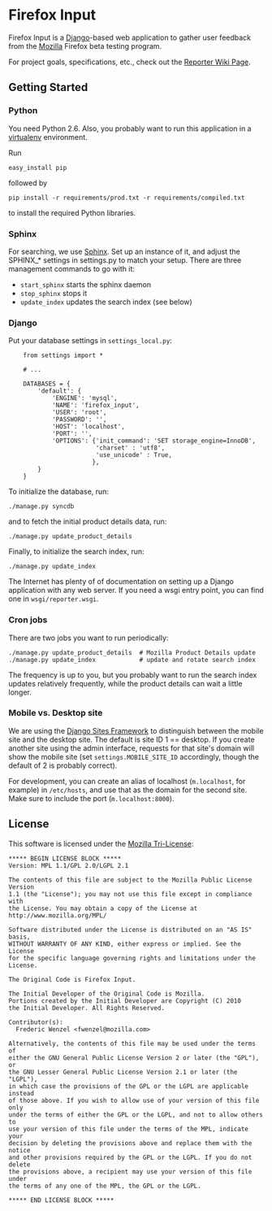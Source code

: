 Firefox Input
=============

Firefox Input is a [Django][Django]-based web application to gather user
feedback from the [Mozilla][Mozilla] Firefox beta testing program.

For project goals, specifications, etc., check out the
[Reporter Wiki Page][wikimo].

[Mozilla]: http://www.mozilla.org
[Django]: http://www.djangoproject.com/
[wikimo]: https://wiki.mozilla.org/Firefox/Input

Getting Started
---------------
### Python
You need Python 2.6. Also, you probably want to run this application in a
[virtualenv][virtualenv] environment.

Run

    easy_install pip

followed by

    pip install -r requirements/prod.txt -r requirements/compiled.txt

to install the required Python libraries.

[virtualenv]: http://pypi.python.org/pypi/virtualenv

### Sphinx

For searching, we use [Sphinx][sphinx]. Set up an instance of it, and adjust
the SPHINX\_\* settings in settings.py to match your setup. There are three
management commands to go with it:

* ``start_sphinx`` starts the sphinx daemon
* ``stop_sphinx`` stops it
* ``update_index`` updates the search index (see below)

[sphinx]: http://www.sphinxsearch.com/

### Django
Put your database settings in `settings_local.py`:

        from settings import *

        # ...

        DATABASES = {
            'default': {
                'ENGINE': 'mysql',
                'NAME': 'firefox_input',
                'USER': 'root',
                'PASSWORD': '',
                'HOST': 'localhost',
                'PORT': '',
                'OPTIONS': {'init_command': 'SET storage_engine=InnoDB',
                            'charset' : 'utf8',
                            'use_unicode' : True,
                           },
            }
        }

To initialize the database, run:

    ./manage.py syncdb

and to fetch the initial product details data, run:

    ./manage.py update_product_details

Finally, to initialize the search index, run:

    ./manage.py update_index

The Internet has plenty of of documentation on setting up a Django application
with any web server. If you need a wsgi entry point, you can find one in
``wsgi/reporter.wsgi``.

### Cron jobs
There are two jobs you want to run periodically:

    ./manage.py update_product_details  # Mozilla Product Details update
    ./manage.py update_index            # update and rotate search index

The frequency is up to you, but you probably want to run the search index
updates relatively frequently, while the product details can wait a little
longer.

### Mobile vs. Desktop site
We are using the [Django Sites Framework][sites] to distinguish between the
mobile site and the desktop site. The default is site ID 1 == desktop. If
you create another site using the admin interface, requests for that site's
domain will show the mobile site (set ``settings.MOBILE_SITE_ID`` accordingly,
though the default of 2 is probably correct).

For development, you can create an alias of localhost (``m.localhost``, for
example) in ``/etc/hosts``, and use that as the domain for the second site.
Make sure to include the port (``m.localhost:8000``).

[sites]: http://docs.djangoproject.com/en/dev/ref/contrib/sites/


License
-------
This software is licensed under the [Mozilla Tri-License][MPL]:

    ***** BEGIN LICENSE BLOCK *****
    Version: MPL 1.1/GPL 2.0/LGPL 2.1

    The contents of this file are subject to the Mozilla Public License Version
    1.1 (the "License"); you may not use this file except in compliance with
    the License. You may obtain a copy of the License at
    http://www.mozilla.org/MPL/

    Software distributed under the License is distributed on an "AS IS" basis,
    WITHOUT WARRANTY OF ANY KIND, either express or implied. See the License
    for the specific language governing rights and limitations under the
    License.

    The Original Code is Firefox Input.

    The Initial Developer of the Original Code is Mozilla.
    Portions created by the Initial Developer are Copyright (C) 2010
    the Initial Developer. All Rights Reserved.

    Contributor(s):
      Frederic Wenzel <fwenzel@mozilla.com>

    Alternatively, the contents of this file may be used under the terms of
    either the GNU General Public License Version 2 or later (the "GPL"), or
    the GNU Lesser General Public License Version 2.1 or later (the "LGPL"),
    in which case the provisions of the GPL or the LGPL are applicable instead
    of those above. If you wish to allow use of your version of this file only
    under the terms of either the GPL or the LGPL, and not to allow others to
    use your version of this file under the terms of the MPL, indicate your
    decision by deleting the provisions above and replace them with the notice
    and other provisions required by the GPL or the LGPL. If you do not delete
    the provisions above, a recipient may use your version of this file under
    the terms of any one of the MPL, the GPL or the LGPL.

    ***** END LICENSE BLOCK *****

[MPL]: http://www.mozilla.org/MPL/

